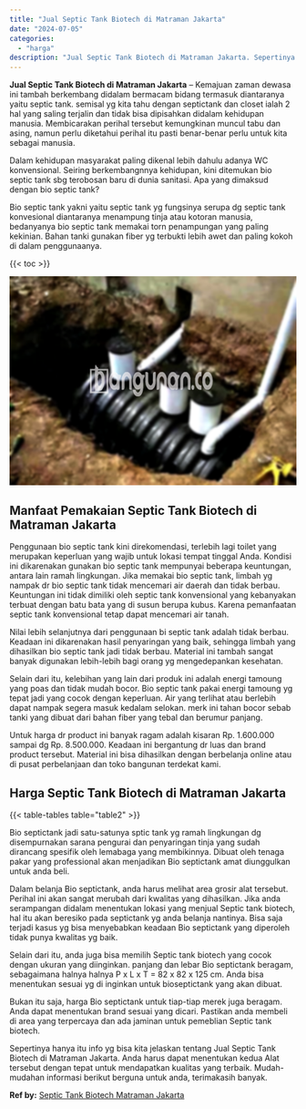 ```yaml
---
title: "Jual Septic Tank Biotech di Matraman Jakarta"
date: "2024-07-05"
categories: 
  - "harga"
description: "Jual Septic Tank Biotech di Matraman Jakarta. Sepertinya hanya itu info yg bisa kita jelaskan tentang Jual Septic Tank Biotech di Matraman Jakarta. Anda haru..."
---
```


**Jual Septic Tank Biotech di Matraman Jakarta** – Kemajuan zaman dewasa ini tambah berkembang didalam bermacam bidang termasuk diantaranya yaitu septic tank. semisal yg kita tahu dengan septictank dan closet ialah 2 hal yang saling terjalin dan tidak bisa dipisahkan didalam kehidupan manusia. Membicarakan perihal tersebut kemungkinan muncul tabu dan asing, namun perlu diketahui perihal itu pasti benar-benar perlu untuk kita sebagai manusia.

Dalam kehidupan masyarakat paling dikenal lebih dahulu adanya WC konvensional. Seiring berkembangnnya kehidupan, kini ditemukan bio septic tank sbg terobosan baru di dunia sanitasi. Apa yang dimaksud dengan bio septic tank?

Bio septic tank yakni yaitu septic tank yg fungsinya serupa dg septic tank konvesional diantaranya menampung tinja atau kotoran manusia, bedanyanya bio septic tank memakai torn penampungan yang paling kekinian. Bahan tanki gunakan fiber yg terbukti lebih awet dan paling kokoh di dalam penggunaanya.

{{< toc >}}

![Jual Septic Tank Biotech di Matraman Jakarta](/images/jual-bio-septictank-23.png)

## Manfaat Pemakaian Septic Tank Biotech di Matraman Jakarta

Penggunaan bio septic tank kini direkomendasi, terlebih lagi toilet yang merupakan keperluan yang wajib untuk lokasi tempat tinggal Anda. Kondisi ini dikarenakan gunakan bio septic tank mempunyai beberapa keuntungan, antara lain ramah lingkungan. Jika memakai bio septic tank, limbah yg nampak dr bio septic tank tidak mencemari air daerah dan tidak berbau. Keuntungan ini tidak dimiliki oleh septic tank konvensional yang kebanyakan terbuat dengan batu bata yang di susun berupa kubus. Karena pemanfaatan septic tank konvensional tetap dapat mencemari air tanah.

Nilai lebih selanjutnya dari penggunaan bi septic tank adalah tidak berbau. Keadaan ini dikarenakan hasil penyaringan yang baik, sehingga limbah yang dihasilkan bio septic tank jadi tidak berbau. Material ini tambah sangat banyak digunakan lebih-lebih bagi orang yg mengedepankan kesehatan.

Selain dari itu, kelebihan yang lain dari produk ini adalah energi tamoung yang poas dan tidak mudah bocor. Bio septic tank pakai energi tamoung yg tepat jadi yang cocok dengan keperluan. Air yang terlihat atau berlebih dapat nampak segera masuk kedalam selokan. merk ini tahan bocor sebab tanki yang dibuat dari bahan fiber yang tebal dan berumur panjang.

Untuk harga dr product ini banyak ragam adalah kisaran Rp. 1.600.000 sampai dg Rp. 8.500.000. Keadaan ini bergantung dr luas dan brand product tersebut. Material ini bisa dihasilkan dengan berbelanja online atau di pusat perbelanjaan dan toko bangunan terdekat kami.

## Harga Septic Tank Biotech di Matraman Jakarta

{{< table-tables table="table2" >}}

Bio septictank jadi satu-satunya sptic tank yg ramah lingkungan dg disempurnakan sarana pengurai dan penyaringan tinja yang sudah dirancang spesifik oleh lemabaga yang membikinnya. Dibuat oleh tenaga pakar yang professional akan menjadikan Bio septictank amat diunggulkan untuk anda beli.

Dalam belanja Bio septictank, anda harus melihat area grosir alat tersebut. Perihal ini akan sangat merubah dari kwalitas yang dihasilkan. Jika anda serampangan didalam menentukan lokasi yang menjual Septic tank biotech, hal itu akan beresiko pada septictank yg anda belanja nantinya. Bisa saja terjadi kasus yg bisa menyebabkan keadaan Bio septictank yang diperoleh tidak punya kwalitas yg baik.

Selain dari itu, anda juga bisa memilih Septic tank biotech yang cocok dengan ukuran yang diinginkan. panjang dan lebar Bio septictank beragam, sebagaimana halnya halnya P x L x T = 82 x 82 x 125 cm. Anda bisa menentukan sesuai yg di inginkan untuk bioseptictank yang akan dibuat.

Bukan itu saja, harga Bio septictank untuk tiap-tiap merek juga beragam. Anda dapat menentukan brand sesuai yang dicari. Pastikan anda membeli di area yang terpercaya dan ada jaminan untuk pemeblian Septic tank biotech.

Sepertinya hanya itu info yg bisa kita jelaskan tentang Jual Septic Tank Biotech di Matraman Jakarta. Anda harus dapat menentukan kedua Alat tersebut dengan tepat untuk mendapatkan kualitas yang terbaik. Mudah-mudahan informasi berikut berguna untuk anda, terimakasih banyak.

**Ref by:** [Septic Tank Biotech Matraman Jakarta](https://id.wikipedia.org/wiki/Septic)
